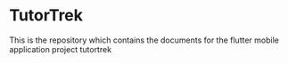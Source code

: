 # TutorTrek
This is the repository which contains the documents for the flutter mobile application project tutortrek
